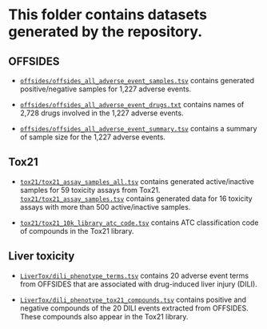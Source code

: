 # This folder contains datasets generated by the repository.

## OFFSIDES 

+ [`offsides/offsides_all_adverse_event_samples.tsv`](offsides/offsides_all_adverse_event_samples.tsv) contains generated positive/negative samples for 1,227 adverse events. 

+ [`offsides/offsides_all_adverse_event_drugs.txt`](offsides/offsides_all_adverse_event_drugs.txt) contains names of 2,728 drugs involved in the 1,227 adverse events. 
+ [`offsides/offsides_all_adverse_event_summary.tsv`](offsides/offsides_all_adverse_event_summary.tsv) contains a summary of sample size for the 1,227 adverse events. 

## Tox21

+ [`tox21/tox21_assay_samples_all.tsv`](tox21/tox21_assay_samples_all.tsv) contains generated active/inactive samples for 59 toxicity assays from Tox21. [`tox21/tox21_assay_samples.tsv`](tox21/tox21_assay_samples.tsv) contains generated data for 16 toxicity assays with more than 500 active/inactive samples.

+ [`tox21/tox21_10k_library_atc_code.tsv`](tox21/tox21_10k_library_atc_code.tsv) contains ATC classification code of compounds in the Tox21 library. 

## Liver toxicity

+ [`LiverTox/dili_phenotype_terms.tsv`](LiverTox/dili_phenotype_terms.tsv) contains 20 adverse event terms from OFFSIDES that are associated with drug-induced liver injury (DILI). 

+ [`LiverTox/dili_phenotype_tox21_compounds.tsv`](LiverTox/dili_phenotype_tox21_compounds.tsv) contains positive and negative compounds of the 20 DILI events extracted from OFFSIDES. These compounds also appear in the Tox21 library.  
